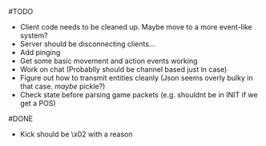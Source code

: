 #TODO
- Client code needs to be cleaned up. Maybe move to a more event-like system?
- Server should be disconnecting clients...
- Add pinging
- Get some basic movement and action events working
- Work on chat (Probablly should be channel based just in case)
- Figure out how to transmit entities cleanly (Json seems overly bulky in that case. *maybe* pickle?)
- Check state before parsing game packets (e.g. shouldnt be in INIT if we get a POS)

#DONE
- Kick should be \x02 with a reason